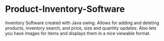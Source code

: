 # Product-Inventory-Software

Inventory Software created with Java swing. Allows for adding and deleting products, inventory search, and price, size and quantity updates. Also lets you have images for items and displays them in a nice viewable format.
